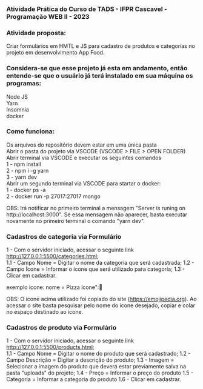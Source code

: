 ### Atividade Prática do Curso de TADS - IFPR Cascavel - Programação WEB II - 2023</br>

### Atividade proposta:</br>
Criar formulários em HMTL e JS para cadastro de produtos e categorias no projeto em desenvolvimento App Food.</br>

### Considera-se que esse projeto já esta em andamento, então entende-se que o usuário já terá instalado em sua máquina os programas:</br>

Node JS</br>
Yarn</br>
Insomnia</br>
docker</br>

### Como funciona:</br>

Os arquivos do repositório devem estar em uma única pasta</br>
Abrir o pasta do projeto via VSCODE (VSCODE > FILE > OPEN FOLDER)</br>
Abrir terminal via VSCODE e executar os seguintes comandos</br>
	1 - npm install</br>
	2 - npm i -g yarn</br>
	3 - yarn dev</br>
Abrir um segundo terminal via VSCODE para startar o docker:</br>
	1 - docker ps -a</br>
	2 - docker run -p 27017:27017 mongo</br>

OBS: Irá notificar no primeiro terminal a mensagem "Server is runing on http://localhost:3000". Se essa mensagem não aparecer, basta executar novamente no primeiro terminal o comando "yarn dev".</br>

### Cadastros de categoria via Formulário
1 - Com o servidor iniciado, acessar o seguinte link http://127.0.0.1:5500/categories.html; </br>
1.1 - Campo Nome = Digitar o nome da categoria que será cadastrada;
1.2 - Campo Ícone = Informar o ícone que será utilizado para categoria;
1.3 - Clicar em cadastrar.

exemplo icone:
nome = Pizza
ícone":🍕

OBS: O ícone acima utilizado foi copiado do site (https://emojipedia.org). Ao acessar o site basta pesquisar pelo nome do ícone desejado, copiar e colar no espaço destinado ao ícone.

### Cadastros de produto via Formulário
1 - Com o servidor iniciado, acessar o seguinte link  http://127.0.0.1:5500/products.html; </br>
1.1 - Campo Nome = Digitar o nome do produto que será cadastrado;
1.2 - Campo Descrição = Digitar a descrição do produto;
1.3 - Imagem = Selecionar a imagem do produto que deverá estar previamente salva na pasta "uploads" do projeto;
1.4 - Preço = Informar o preço do produto
1.5 - Categoria = Informar a categoria do produto
1.6 - Clicar em cadastrar.

